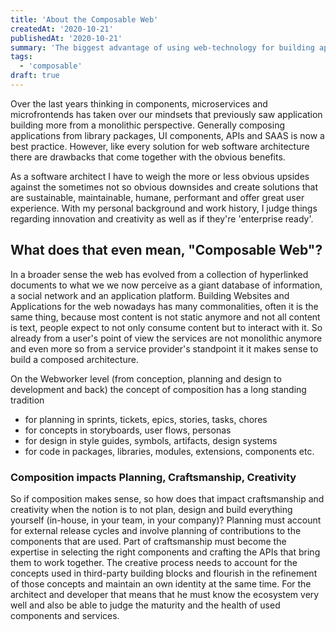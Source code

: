```yaml
---
title: 'About the Composable Web'
createdAt: '2020-10-21'
publishedAt: '2020-10-21'
summary: 'The biggest advantage of using web-technology for building applications is the ability to deliver incremental results fast. That fits right into an agile mindset, where short cycles of development lead from idea to prototype to usable software that can be incrementally shipped. Those ideas work best with component thinking, not only in terms of front-end components, but also in composition of webservices and APIs.'
tags:
  - 'composable'
draft: true
---
```


Over the last years thinking in components, microservices and microfrontends has taken over our mindsets that previously saw application building more from a monolithic perspective. Generally composing applications from library packages, UI components, APIs and SAAS is now a best practice. However, like every solution for web software architecture there are drawbacks that come together with the obvious benefits.

As a software architect I have to weigh the more or less obvious upsides against the sometimes not so obvious downsides and create solutions that are sustainable, maintainable, humane, performant and offer great user experience. With my personal background and work history, I judge things regarding innovation and creativity as well as if they're 'enterprise ready'.

## What does that even mean, "Composable Web"?

In a broader sense the web has evolved from a collection of hyperlinked documents to what we we now perceive as a giant database of information, a social network and an application platform. Building Websites and Applications for the web nowadays has many commonalities, often it is the same thing, because most content is not static anymore and not all content is text, people expect to not only consume content but to interact with it. So already from a user's point of view the services are not monolithic anymore and even more so from a service provider's standpoint it it makes sense to build a composed architecture.

On the Webworker level (from conception, planning and design to development and back) the concept of composition has a long standing tradition

- for planning in sprints, tickets, epics, stories, tasks, chores
- for concepts in storyboards, user flows, personas
- for design in style guides, symbols, artifacts, design systems
- for code in packages, libraries, modules, extensions, components etc.

### Composition impacts Planning, Craftsmanship, Creativity

So if composition makes sense, so how does that impact craftsmanship and creativity when the notion is to not plan, design and build everything yourself (in-house, in your team, in your company)? Planning must account for external release cycles and involve planning of contributions to the components that are used. Part of craftsmanship must become the expertise in selecting the right components and crafting the APIs that bring them to work together. The creative process needs to account for the concepts used in third-party building blocks and flourish in the refinement of those concepts and maintain an own identity at the same time.
For the architect and developer that means that he must know the ecosystem very well and also be able to judge the maturity and the health of used components and services.
